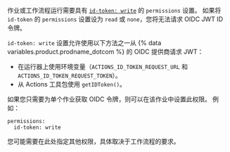 作业或工作流程运行需要具有 [`id-token: write`](/actions/security-guides/automatic-token-authentication#permissions-for-the-github_token) 的 `permissions` 设置。 如果将 `id-token` 的 `permissions` 设置设为 `read` 或 `none`，您将无法请求 OIDC JWT ID 令牌。

`id-token: write` 设置允许使用以下方法之一从 {% data variables.product.prodname_dotcom %} 的 OIDC 提供商请求 JWT：

- 在运行器上使用环境变量（`ACTIONS_ID_TOKEN_REQUEST_URL` 和 `ACTIONS_ID_TOKEN_REQUEST_TOKEN`）。
- 从 Actions 工具包使用 `getIDToken()`。

如果您只需要为单个作业获取 OIDC 令牌，则可以在该作业中设置此权限。 例如：

```yaml{:copy}
permissions:
  id-token: write
```

您可能需要在此处指定其他权限，具体取决于工作流程的要求。 

